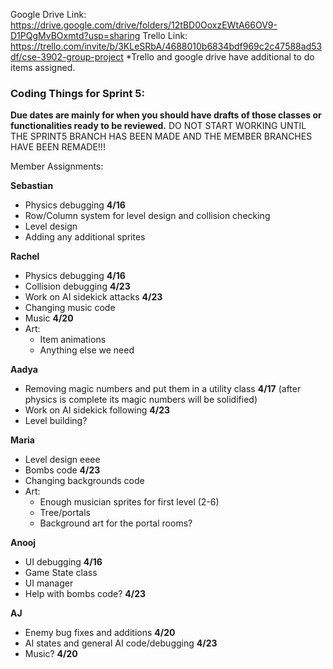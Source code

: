 Google Drive Link: https://drive.google.com/drive/folders/12tBD0OoxzEWtA66OV9-D1PQgMvBOxmtd?usp=sharing 
Trello Link: https://trello.com/invite/b/3KLeSRbA/4688010b6834bdf969c2c47588ad53df/cse-3902-group-project 
*Trello and google drive have additional to do items assigned.

### Coding Things for Sprint 5:

**Due dates are mainly for when you should have drafts of those classes or functionalities ready to be reviewed.**
DO NOT START WORKING UNTIL THE SPRINT5 BRANCH HAS BEEN MADE AND THE MEMBER BRANCHES HAVE BEEN REMADE!!!


Member Assignments:

**Sebastian**
- Physics debugging **4/16**
- Row/Column system for level design and collision checking
- Level design 
- Adding any additional sprites

**Rachel**
- Physics debugging **4/16**
- Collision debugging **4/23**
- Work on AI sidekick attacks **4/23**
- Changing music code
- Music **4/20**
- Art:
  - Item animations
  - Anything else we need

**Aadya**
- Removing magic numbers and put them in a utility class **4/17** (after physics is complete its magic numbers will be solidified)
- Work on AI sidekick following **4/23**
- Level building?

**Maria**
- Level design eeee
- Bombs code **4/23**
- Changing backgrounds code
- Art:
  - Enough musician sprites for first level (2-6)
  - Tree/portals
  - Background art for the portal rooms?

**Anooj**
- UI debugging **4/16**
- Game State class
- UI manager 
- Help with bombs code? **4/23**

**AJ**
- Enemy bug fixes and additions **4/20**
- AI states and general AI code/debugging **4/23**
- Music? **4/20**


